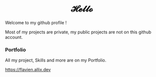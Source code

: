 <h1 align="center">𝓗𝓮𝓵𝓵𝓸</h1>

Welcome to my github profile !

Most of my projects are private, my public projects are not on this github account.

### Portfolio

All my project, Skills and more are on my Portfolio.

https://flavien.allix.dev
